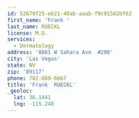 ```yaml
---
id: 52679f25-eb21-40ab-aaab-f9c91582bf62
first_name: 'Frank '
last_name: RUECKL
license: M.D.
services:
  - Dermatology
address: '8861 W Sahara Ave  #290'
city: 'Las Vegas'
state: NV
zip: '89117'
phone: 702-869-6667
title: 'Frank  RUECKL'
_geoloc:
  lat: 36.1441
  lng: -115.248
---
```

